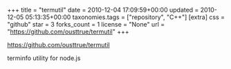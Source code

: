 +++
title = "termutil"
date = 2010-12-04 17:09:59+00:00
updated = 2010-12-05 05:13:35+00:00
taxonomies.tags = ["repository", "C++"]
[extra]
css = "github"
star = 3
forks_count = 1
license = "None"
url = "https://github.com/ousttrue/termutil"
+++

<https://github.com/ousttrue/termutil>

terminfo utility for node.js
